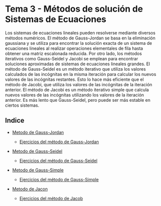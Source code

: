 # Tema 3 - Métodos de solución de Sistemas de Ecuaciones

Los sistemas de ecuaciones lineales pueden resolverse mediante diversos métodos numéricos. El método de Gauss-Jordan se basa en la eliminación gaussiana y se utiliza para encontrar la solución exacta de un sistema de ecuaciones lineales al realizar operaciones elementales de fila hasta obtener una matriz escalonada reducida. Por otro lado, los métodos iterativos como Gauss-Seidel y Jacobi se emplean para encontrar soluciones aproximadas de sistemas de ecuaciones lineales grandes.
El método de Gauss-Seidel es un método iterativo que utiliza los valores calculados de las incógnitas en la misma iteración para calcular los nuevos valores de las incógnitas restantes. Esto lo hace más eficiente que el método de Jacobi, que utiliza los valores de las incógnitas de la iteración anterior.
El método de Jacobi es un método iterativo simple que calcula nuevos valores de las incógnitas utilizando los valores de la iteración anterior. Es más lento que Gauss-Seidel, pero puede ser más estable en ciertos sistemas.

## Indice
- [Metodo de Gauss-Jordan](Gauss_Jordan/Gauss_Jordan.md)
  - [Ejercicios del método de Gauss-Jordan](Gauss_Jordan/Codigos)
    
- [Metodo de Gauss-Seidel](Gauss_Seidel/Gauss_Seidel.md)
  - [Ejercicios del método de Gauss-Seidel](Gauss_Seidel/Codigos)
    
- [Metodo de Gauss-Simple](Gauss_Simple/Gauss_Simple.md)
  - [Ejercicios del método de Gauss-Simple](Gauss_Simple/Codigos)
    
- [Metodo de Jacon](Jacob/Jacob.md)
  - [Ejercicios del método de Jacob](Jacob/Codigos)
   
